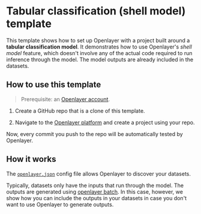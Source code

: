 # Tabular classification (shell model) template

This template shows how to set up Openlayer with a project built around a **tabular classification model**. It demonstrates
how to use Openlayer's *shell model* feature, which doesn't involve any of the actual code required to run inference through the model.
The model outputs are already included in the datasets.

## How to use this template

> Prerequisite: an [Openlayer account](https://app.openlayer.com/).

1. Create a GitHub repo that is a clone of this template.

2. Navigate to the [Openlayer platform](https://app.openlayer.com/) and create a project using your repo.

Now, every commit you push to the repo will be automatically tested by Openlayer.

## How it works

The [`openlayer.json`](/shell-model/tabular-classification/churn-predictor/openlayer.json) config file allows Openlayer to discover your datasets.

Typically, datasets only have the inputs that run through the model. The outputs are generated using [openlayer batch](https://docs.openlayer.com/development/configuring-output-generation). In this case, however, we show how you can include the outputs in your datasets in case you don't want to use Openlayer to generate outputs.
